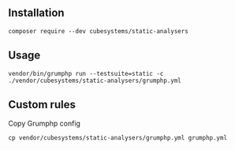 ## Installation

```
composer require --dev cubesystems/static-analysers
```

## Usage
```
vendor/bin/grumphp run --testsuite=static -c ./vendor/cubesystems/static-analysers/grumphp.yml
```

## Custom rules

Copy Grumphp config

```
cp vendor/cubesystems/static-analysers/grumphp.yml grumphp.yml 
```